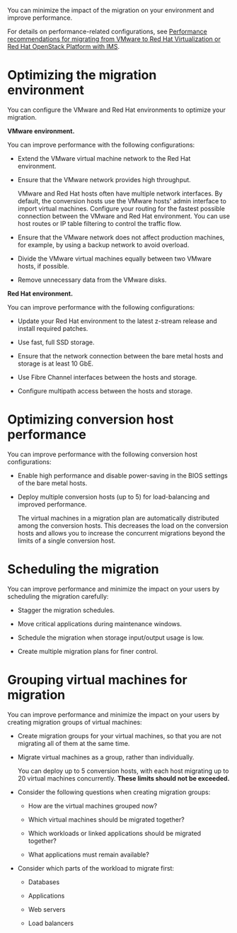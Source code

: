You can minimize the impact of the migration on your environment and
improve performance.

For details on performance-related configurations, see [Performance
recommendations for migrating from VMware to Red Hat Virtualization or
Red Hat OpenStack Platform with
IMS](https://access.redhat.com/articles/4713391).

# Optimizing the migration environment

You can configure the VMware and Red Hat environments to optimize your
migration.

**VMware environment.**

You can improve performance with the following configurations:

  - Extend the VMware virtual machine network to the Red Hat
    environment.

  - Ensure that the VMware network provides high throughput.
    
    VMware and Red Hat hosts often have multiple network interfaces. By
    default, the conversion hosts use the VMware hosts' admin interface
    to import virtual machines. Configure your routing for the fastest
    possible connection between the VMware and Red Hat environment. You
    can use host routes or IP table filtering to control the traffic
    flow.

  - Ensure that the VMware network does not affect production machines,
    for example, by using a backup network to avoid overload.

  - Divide the VMware virtual machines equally between two VMware hosts,
    if possible.

  - Remove unnecessary data from the VMware disks.

**Red Hat environment.**

You can improve performance with the following configurations:

  - Update your Red Hat environment to the latest z-stream release and
    install required patches.

  - Use fast, full SSD storage.

  - Ensure that the network connection between the bare metal hosts and
    storage is at least 10 GbE.

  - Use Fibre Channel interfaces between the hosts and storage.

  - Configure multipath access between the hosts and storage.

# Optimizing conversion host performance

You can improve performance with the following conversion host
configurations:

  - Enable high performance and disable power-saving in the BIOS
    settings of the bare metal hosts.

  - Deploy multiple conversion hosts (up to 5) for load-balancing and
    improved performance.
    
    The virtual machines in a migration plan are automatically
    distributed among the conversion hosts. This decreases the load on
    the conversion hosts and allows you to increase the concurrent
    migrations beyond the limits of a single conversion host.

# Scheduling the migration

You can improve performance and minimize the impact on your users by
scheduling the migration carefully:

  - Stagger the migration schedules.

  - Move critical applications during maintenance windows.

  - Schedule the migration when storage input/output usage is low.

  - Create multiple migration plans for finer control.

# Grouping virtual machines for migration

You can improve performance and minimize the impact on your users by
creating migration groups of virtual machines:

  - Create migration groups for your virtual machines, so that you are
    not migrating all of them at the same time.

  - Migrate virtual machines as a group, rather than individually.
    
    You can deploy up to 5 conversion hosts, with each host migrating up
    to 20 virtual machines concurrently. **These limits should not be
    exceeded.**

  - Consider the following questions when creating migration groups:
    
      - How are the virtual machines grouped now?
    
      - Which virtual machines should be migrated together?
    
      - Which workloads or linked applications should be migrated
        together?
    
      - What applications must remain available?

  - Consider which parts of the workload to migrate first:
    
      - Databases
    
      - Applications
    
      - Web servers
    
      - Load balancers
